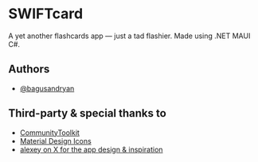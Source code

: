 # SWIFTcard

A yet another flashcards app — just a tad flashier. Made using .NET MAUI C#. 

## Authors

- [@bagusandryan](https://www.github.com/bagusandryan)


## Third-party & special thanks to 
- [CommunityToolkit](https://github.com/CommunityToolkit/Maui)
- [Material Design Icons](https://fonts.google.com/icons)
- [alexey on X for the app design & inspiration](https://twitter.com/sekachov/status/1719353419050213751)
